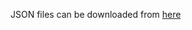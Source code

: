 JSON files can be downloaded from [here](https://github.com/e-bug/iglue/tree/main/datasets/gqa/annotations)